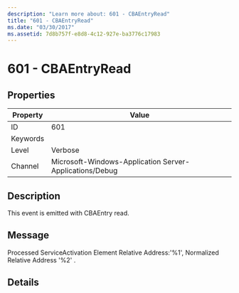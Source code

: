 ```yaml
---
description: "Learn more about: 601 - CBAEntryRead"
title: "601 - CBAEntryRead"
ms.date: "03/30/2017"
ms.assetid: 7d8b757f-e8d8-4c12-927e-ba3776c17983
---
```

# 601 - CBAEntryRead

## Properties

| Property | Value |
| - | - |
|ID|601|  
|Keywords||  
|Level|Verbose|  
|Channel|Microsoft-Windows-Application Server-Applications/Debug|  
  
## Description  

 This event is emitted with CBAEntry read.  
  
## Message  

 Processed ServiceActivation Element Relative Address:'%1', Normalized Relative Address '%2' .  
  
## Details
